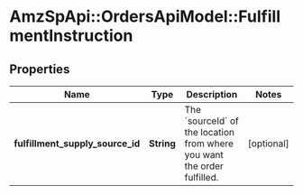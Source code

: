 # AmzSpApi::OrdersApiModel::FulfillmentInstruction

## Properties
Name | Type | Description | Notes
------------ | ------------- | ------------- | -------------
**fulfillment_supply_source_id** | **String** | The &#x60;sourceId&#x60; of the location from where you want the order fulfilled. | [optional] 

